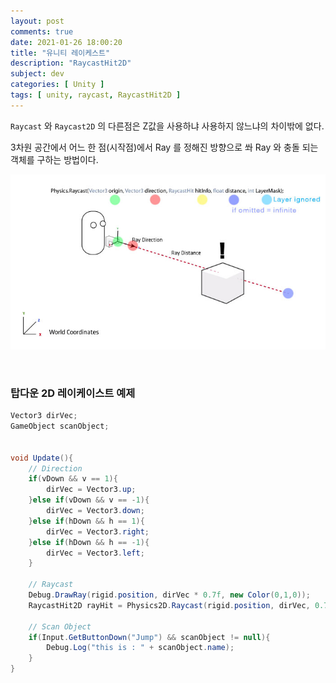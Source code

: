 ```yaml
---
layout: post
comments: true
date: 2021-01-26 18:00:20
title: "유니티 레이케스트"
description: "RaycastHit2D"
subject: dev
categories: [ Unity ]
tags: [ unity, raycast, RaycastHit2D ]
---
```



`Raycast` 와 `Raycast2D` 의 다른점은 Z값을 사용하냐 사용하지 않느냐의 차이밖에 없다.

3차원 공간에서 어느 한 점(시작점)에서  Ray 를 정해진 방향으로 쏴 Ray 와 충돌 되는 객체를 구하는 방법이다.

![RaycastHit2D Physics2D.Raycast(Vector2 origin, Vector2 direction, float distance, int layerMask)](/images/dev/unity-raycasting.jpg "RaycastHit2D Physics2D.Raycast(Vector2 origin, Vector2 direction, float distance, int layerMask)")

<br>

### 탑다운 2D 레이케이스트 예제

```cs
Vector3 dirVec;
GameObject scanObject;


void Update(){
    // Direction
    if(vDown && v == 1){
        dirVec = Vector3.up;
    }else if(vDown && v == -1){
        dirVec = Vector3.down;
    }else if(hDown && h == 1){
        dirVec = Vector3.right;
    }else if(hDown && h == -1){
        dirVec = Vector3.left;
    }
    
    // Raycast
    Debug.DrawRay(rigid.position, dirVec * 0.7f, new Color(0,1,0));
    RaycastHit2D rayHit = Physics2D.Raycast(rigid.position, dirVec, 0.7f, LayerMask.GetMask("Object"));

    // Scan Object
    if(Input.GetButtonDown("Jump") && scanObject != null){
        Debug.Log("this is : " + scanObject.name);
    }
}
```




